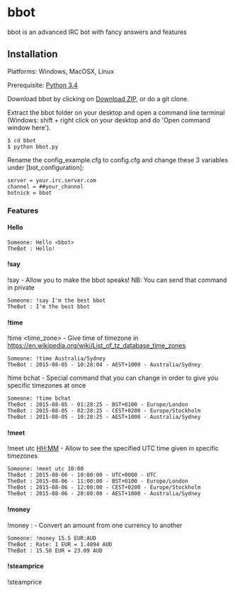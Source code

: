 # bbot
bbot is an advanced IRC bot with fancy answers and features

## Installation
Platforms: Windows, MacOSX, Linux

Prerequisite: [Python 3.4](https://www.python.org/)

Download bbot by clicking on [Download ZIP](https://github.com/Djidiouf/bbot/archive/master.zip), or do a git clone.

Extract the bbot folder on your desktop and open a command line terminal (Windows: shift + right click on your desktop and do 'Open command window here').

    $ cd bbot
    $ python bbot.py

Rename the config_example.cfg to config.cfg and change these 3 variables under [bot_configuration]:

    server = your.irc.server.com
    channel = ##your_channel
    botnick = bbot

### Features

#### Hello <bbot>

    Someone: Hello <bbot>
    TheBot : Hello!


#### !say
!say <text> - Allow you to make the bbot speaks! NB: You can send that command in private

    Someone: !say I'm the best bbot
    TheBot : I'm the best bbot


#### !time
!time <time_zone> - Give time of timezone in https://en.wikipedia.org/wiki/List_of_tz_database_time_zones

    Someone: !time Australia/Sydney
    TheBot : 2015-08-05 - 10:28:04 - AEST+1000 - Australia/Sydney


!time bchat - Special command that you can change in order to give you specific timezones at once

    Someone: !time bchat
    TheBot : 2015-08-05 - 01:28:25 - BST+0100 - Europe/London
    TheBot : 2015-08-05 - 02:28:25 - CEST+0200 - Europe/Stockholm
    TheBot : 2015-08-05 - 10:28:25 - AEST+1000 - Australia/Sydney


#### !meet
!meet utc <HH:MM> - Allow to see the specified UTC time given in specific timezones

    Someone: !meet utc 10:00
    TheBot : 2015-08-06 - 10:00:00 - UTC+0000 - UTC
    TheBot : 2015-08-06 - 11:00:00 - BST+0100 - Europe/London
    TheBot : 2015-08-06 - 12:00:00 - CEST+0200 - Europe/Stockholm
    TheBot : 2015-08-06 - 20:00:00 - AEST+1000 - Australia/Sydney


#### !money
!money <amount> <CODE1>:<CODE2> - Convert an amount from one currency to another

    Someone: !money 15.5 EUR:AUD
    TheBot : Rate: 1 EUR = 1.4894 AUD
    TheBot : 15.50 EUR = 23.09 AUD


#### !steamprice
!steamprice <Title> - Retrieve data info about a specific Title.

    Someone: !steamprice Cities:Skylines
    TheBot : Cities: Skylines is at 27.99 EUR (from: 27.99 EUR , discount: 0%)
    TheBot : About: Cities: Skylines is a modern take on the classic city simulation. [...]
    TheBot : Metacritic: 86
    TheBot : SteamStore: http://store.steampowered.com/app/255710?cc=fr


!steamprice <Title> - If an exact match hasn't been found, 3 potential results will be displayed.

    Someone: !steamprice PAYDAY
    TheBot : Exact title not found, you can try:
    TheBot : PAYDAY: The Heist
    TheBot : PAYDAY The Heist Mercy Hospital Trailer
    TheBot : PAYDAY: The Heist - Wolfpack Weapons

### Version
0.1

### Tech
bbot is made in:

* Python - 3.4.3

### Development
Want to contribute? Great! But don't do it now, wait for the Release.

### Todo's
* more features
* other things

### License
Something

